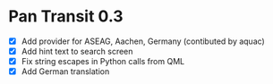 Pan Transit 0.3
===============

* [x] Add provider for ASEAG, Aachen, Germany (contibuted by aquac)
* [x] Add hint text to search screen
* [x] Fix string escapes in Python calls from QML
* [x] Add German translation
